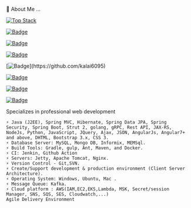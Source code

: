 💬 About Me ...

[![Top Stack](https://widget.realdeveloper.pro/api/top?stack=Java,Node.js,Python)](https://github.com/kalai6095)

[![Badge](https://widget.realdeveloper.pro/api/badge?title=Languages&badges=Java,Node.js,Python,Golang,JavaScript,SQL)](https://github.com/kalai6095)

[![Badge](https://widget.realdeveloper.pro/api/badge?title=Back%20End%20Framework&badges=Spring%20MVC,Spring%20Data%20JPA,Spring%20Security,Spring%20Boot,Hibernate,Strut2,gRPC,Rest%20API,JAX-RS)](https://github.com/kalai6095)

[![Badge](https://widget.realdeveloper.pro/api/badge?title=Front%20End%20Framework&badges=Express.js,Angular,jQuery,Socket.io,Bootstrap)](https://github.com/kalai6095)

[![Badge](https://widget.realdeveloper.pro/api/badge?title=AWS&badges=IAM,EC2,ECS,EKS,Lambda,MSK,Secret/Session%20Manager,SNS,SQS,SES,Cloudwatch,...)](https://github.com/kalai6095)

[![Badge](https://widget.realdeveloper.pro/api/badge?title=Database&badges=MySQL,Informix,memSQL,MongoDB)](https://github.com/kalai6095)

[![Badge](https://widget.realdeveloper.pro/api/badge?title=Build%20Tool&badges=Maven,Ant,Gradle,Make,Docker)](https://github.com/kalai6095)

[![Badge](https://widget.realdeveloper.pro/api/badge?title=CI&badges=Jenkin)](https://github.com/kalai6095)

     
Specializes in professional web development

    ⚡ Java (J2EE), Spring MVC, Hibernate, Spring Data JPA, Spring Security, Spring Boot, Strut 2, golang, gRPC, Rest API, JAX-RS, NodeJs, Python, JavaScript, JQuery, Ajax, JSON, AngularJs, Angular7+ and above, DHTML, Bootstrap 3.x, CSS 3.
    ⚡ Database Server: MySQL, Mongo DB, Informix, MEMSql.
    ⚡ Build Tools: Gradle, gulp, Ant, Maven, and Docker.
    ⚡ CI: Jenkin, Github Action
    ⚡ Servers: Jetty, Apache Tomcat, Nginx.
    ⚡ Version Control - Git,SVN.
    ⚡ Create/Support development & production environment (Client Server Architecture).
    ⚡ Operating System: Windows, Ubuntu, Mac .
    ⚡ Message Queue: Kafka.
    ⚡ Cloud platform : AWS(IAM,EC2,EKS,Lambda, MSK, Secret/session Manager, SNS, SQS, SES, Cloudwatch,...) 
    Agile Delivery Environment
